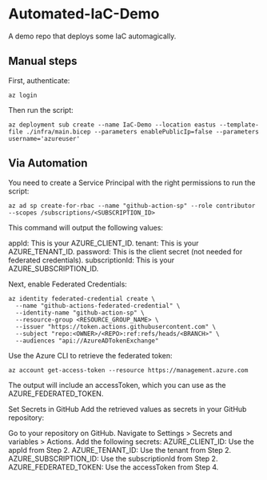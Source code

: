 # Automated-IaC-Demo
A demo repo that deploys some IaC automagically.

## Manual steps

First, authenticate:

```shell
az login
```

Then run the script:

```shell
az deployment sub create --name IaC-Demo --location eastus --template-file ./infra/main.bicep --parameters enablePublicIp=false --parameters username='azureuser'
```

## Via Automation

You need to create a Service Principal with the right permissions to run the script:

```shell
az ad sp create-for-rbac --name "github-action-sp" --role contributor --scopes /subscriptions/<SUBSCRIPTION_ID>
```

This command will output the following values:

appId: This is your AZURE_CLIENT_ID.
tenant: This is your AZURE_TENANT_ID.
password: This is the client secret (not needed for federated credentials).
subscriptionId: This is your AZURE_SUBSCRIPTION_ID.

Next, enable Federated Credentials:

```shell
az identity federated-credential create \
  --name "github-actions-federated-credential" \
  --identity-name "github-action-sp" \
  --resource-group <RESOURCE_GROUP_NAME> \
  --issuer "https://token.actions.githubusercontent.com" \
  --subject "repo:<OWNER>/<REPO>:ref:refs/heads/<BRANCH>" \
  --audiences "api://AzureADTokenExchange"
```

Use the Azure CLI to retrieve the federated token:

```shell
az account get-access-token --resource https://management.azure.com
```

The output will include an accessToken, which you can use as the AZURE_FEDERATED_TOKEN.

Set Secrets in GitHub
Add the retrieved values as secrets in your GitHub repository:

Go to your repository on GitHub.
Navigate to Settings > Secrets and variables > Actions.
Add the following secrets:
AZURE_CLIENT_ID: Use the appId from Step 2.
AZURE_TENANT_ID: Use the tenant from Step 2.
AZURE_SUBSCRIPTION_ID: Use the subscriptionId from Step 2.
AZURE_FEDERATED_TOKEN: Use the accessToken from Step 4.